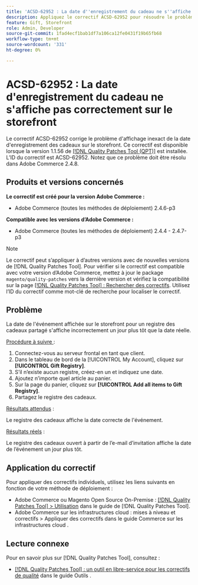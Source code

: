 ```yaml
---
title: 'ACSD-62952 : La date d''enregistrement du cadeau ne s''affiche pas correctement sur le storefront'
description: Appliquez le correctif ACSD-62952 pour résoudre le problème d'Adobe Commerce où la date d'enregistrement du cadeau est affichée de manière incorrecte sur le storefront.
feature: Gift, Storefront
role: Admin, Developer
source-git-commit: 1fad4ecf1bab1df7a106ca12fe0431f19b65fb68
workflow-type: tm+mt
source-wordcount: '331'
ht-degree: 0%

---
```



# ACSD-62952 : La date d&#39;enregistrement du cadeau ne s&#39;affiche pas correctement sur le storefront

Le correctif ACSD-62952 corrige le problème d&#39;affichage inexact de la date d&#39;enregistrement des cadeaux sur le storefront. Ce correctif est disponible lorsque la version 1.1.56 de [[!DNL Quality Patches Tool (QPT)]](/help/tools/quality-patches-tool/quality-patches-tool-to-self-serve-quality-patches.md) est installée. L’ID du correctif est ACSD-62952. Notez que ce problème doit être résolu dans Adobe Commerce 2.4.8.

## Produits et versions concernés

**Le correctif est créé pour la version Adobe Commerce :**

* Adobe Commerce (toutes les méthodes de déploiement) 2.4.6-p3

**Compatible avec les versions d’Adobe Commerce :**

* Adobe Commerce (toutes les méthodes de déploiement) 2.4.4 - 2.4.7-p3

>[!NOTE]
>
>Le correctif peut s’appliquer à d’autres versions avec de nouvelles versions de [!DNL Quality Patches Tool]. Pour vérifier si le correctif est compatible avec votre version d’Adobe Commerce, mettez à jour le package `magento/quality-patches` vers la dernière version et vérifiez la compatibilité sur la page [[!DNL Quality Patches Tool] : Rechercher des correctifs](https://experienceleague.adobe.com/tools/commerce-quality-patches/index.html?lang=fr). Utilisez l’ID du correctif comme mot-clé de recherche pour localiser le correctif.

## Problème

La date de l&#39;événement affichée sur le storefront pour un registre des cadeaux partagé s&#39;affiche incorrectement un jour plus tôt que la date réelle.

<u>Procédure à suivre </u> :

1. Connectez-vous au serveur frontal en tant que client.
1. Dans le tableau de bord de la [!UICONTROL My Account], cliquez sur **[!UICONTROL Gift Registry]**.
1. S’il n’existe aucun registre, créez-en un et indiquez une date.
1. Ajoutez n’importe quel article au panier.
1. Sur la page du panier, cliquez sur **[!UICONTROL Add all items to Gift Registry]**.
1. Partagez le registre des cadeaux.

<u>Résultats attendus</u> :

Le registre des cadeaux affiche la date correcte de l&#39;événement.

<u>Résultats réels</u> :

Le registre des cadeaux ouvert à partir de l’e-mail d’invitation affiche la date de l’événement un jour plus tôt.

## Application du correctif

Pour appliquer des correctifs individuels, utilisez les liens suivants en fonction de votre méthode de déploiement :

* Adobe Commerce ou Magento Open Source On-Premise : [[!DNL Quality Patches Tool] > Utilisation](/help/tools/quality-patches-tool/usage.md) dans le guide de [!DNL Quality Patches Tool].
* Adobe Commerce sur les infrastructures cloud : mises à niveau et correctifs > Appliquer des correctifs dans le guide Commerce sur les infrastructures cloud .

## Lecture connexe

Pour en savoir plus sur [!DNL Quality Patches Tool], consultez :

* [[!DNL Quality Patches Tool] : un outil en libre-service pour les correctifs de qualité](/help/tools/quality-patches-tool/quality-patches-tool-to-self-serve-quality-patches.md) dans le guide Outils .


